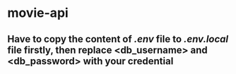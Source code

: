 # movie-api

## Have to copy the content of *.env* file to *.env.local* file firstly, then replace <db_username> and <db_password> with your credential 